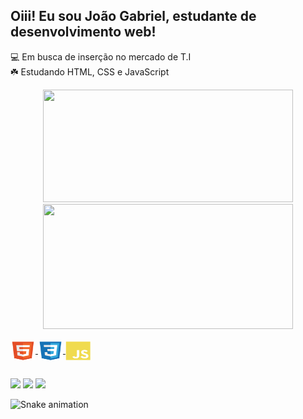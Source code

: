 ## Oiii! Eu sou João Gabriel, estudante de desenvolvimento web!

💻 Em busca de inserção no mercado de T.I
<br>
☘️ Estudando HTML, CSS e JavaScript

<div align="center">
  <a href="https://github.com/joaogabm">
  <img height="180em" width="400px" src="https://github-readme-stats.vercel.app/api?username=joaogabm&show_icons=true&theme=dracula&include_all_commits=true&count_private=true"/>
  <img height="200em" width="400px" src="https://github-readme-stats.vercel.app/api/top-langs/?username=joaogabm&layout=compact&langs_count=7&theme=dracula"/>
</div>
  
<div style="display: inline_block"><br>
  <img align="center" alt="Rafa-HTML" height="30" width="40" src="https://raw.githubusercontent.com/devicons/devicon/master/icons/html5/html5-original.svg">
  <img align="center" alt="Rafa-CSS" height="30" width="40" src="https://raw.githubusercontent.com/devicons/devicon/master/icons/css3/css3-original.svg">
  <img align="center" alt="Rafa-Js" height="30" width="40" src="https://raw.githubusercontent.com/devicons/devicon/master/icons/javascript/javascript-plain.svg">
</div>
  
##
  
<div> 
  <a href="https://www.instagram.com/joaogabm_/" target="_blank"><img src="https://img.shields.io/badge/-Instagram-%23E4405F?style=for-the-badge&logo=instagram&logoColor=white" target="_blank"></a>
  <a href="https://www.linkedin.com/in/joaogabm/" target="_blank"><img src="https://img.shields.io/badge/-LinkedIn-%230077B5?style=for-the-badge&logo=linkedin&logoColor=white" target="_blank"></a> 
  <a href = "mailto:joaogabriel.god@gmail.com"><img src="https://img.shields.io/badge/Gmail-D14836?style=for-the-badge&logo=gmail&logoColor=white" target="_blank"></a>
 
  ![Snake animation](https://github.com/joaogabm/joaogabm/blob/output/github-contribution-grid-snake.svg)
 
</div>

